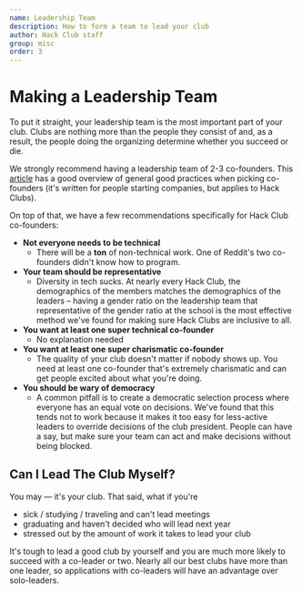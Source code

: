 ```yaml
---
name: Leadership Team
description: How to form a team to lead your club
author: Hack Club staff
group: misc
order: 3
---
```


# Making a Leadership Team

To put it straight, your leadership team is the most important part of your club. Clubs are nothing more than the people they consist of and, as a result, the people doing the organizing determine whether you succeed or die.

We strongly recommend having a leadership team of 2-3 co-founders. This [article](http://www.paulgraham.com/founders.html) has a good overview of general good practices when picking co-founders (it's written for people starting companies, but applies to Hack Clubs).

On top of that, we have a few recommendations specifically for Hack Club co-founders:

- **Not everyone needs to be technical**
  - There will be a **ton** of non-technical work. One of Reddit's two co-founders didn't know how to program.
- **Your team should be representative**
  - Diversity in tech sucks. At nearly every Hack Club, the demographics of the members matches the demographics of the leaders – having a gender ratio on the leadership team that representative of the gender ratio at the school is the most effective method we've found for making sure Hack Clubs are inclusive to all.
- **You want at least one super technical co-founder**
  - No explanation needed
- **You want at least one super charismatic co-founder**
  - The quality of your club doesn't matter if nobody shows up. You need at least one co-founder that's extremely charismatic and can get people excited about what you're doing.
- **You should be wary of democracy**
  - A common pitfall is to create a democratic selection process where everyone has an equal vote on decisions. We've found that this tends not to work because it makes it too easy for less-active leaders to override decisions of the club president. People can have a say, but make sure your team can act and make decisions without being blocked.

## Can I Lead The Club Myself?

You may — it's your club. That said, what if you're

- sick / studying / traveling and can't lead meetings
- graduating and haven't decided who will lead next year
- stressed out by the amount of work it takes to lead your club

It's tough to lead a good club by yourself and you are much more likely to succeed with a co-leader or two. Nearly all our best clubs have more than one leader, so applications with co-leaders will have an advantage over solo-leaders.
